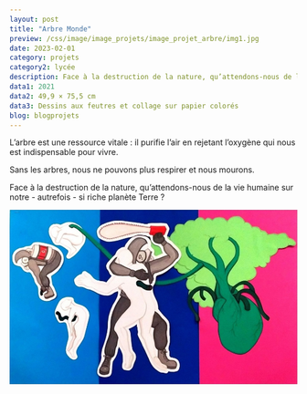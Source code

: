 ```yaml
---
layout: post
title: "Arbre Monde"
preview: /css/image/image_projets/image_projet_arbre/img1.jpg
date: 2023-02-01
category: projets 
category2: lycée
description: Face à la destruction de la nature, qu’attendons-nous de la vie sur Terre ?
data1: 2021
data2: 49,9 × 75,5 cm
data3: Dessins aux feutres et collage sur papier colorés
blog: blogprojets
---
```


L’arbre est une ressource vitale : il purifie l’air en rejetant l’oxygène qui nous est indispensable pour vivre.

Sans les arbres, nous ne pouvons plus respirer et nous mourons.

Face à la destruction de la nature, qu’attendons-nous de la vie humaine sur notre - autrefois - si riche planète Terre ?

<img onclick="Zoom(this)" class="img-gallery" src="/css/image/image_projets/image_projet_arbre/img1.jpg">
